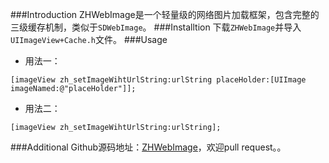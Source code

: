 ###Introduction
ZHWebImage是一个轻量级的网络图片加载框架，包含完整的三级缓存机制，类似于`SDWebImage`。
###Installtion
下载`ZHWebImage`并导入`UIImageView+Cache.h`文件。
###Usage
- 用法一：
```
[imageView zh_setImageWihtUrlString:urlString placeHolder:[UIImage imageNamed:@"placeHolder"]];
```
- 用法二：
```
[imageView zh_setImageWihtUrlString:urlString];
```
###Additional
Github源码地址：[ZHWebImage](https://github.com/Babr2/ZHWebImage)，欢迎pull request。。
